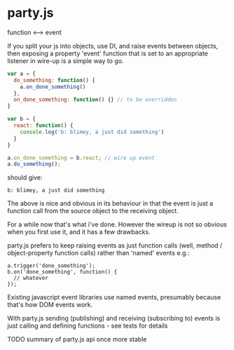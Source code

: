 party.js
========

function <--> event

If you split your js into objects, use DI, and raise events between objects, then exposing a property 'event' function that is set to an appropriate listener in wire-up is a simple way to go.

```js
var a = {
  do_something: function() {
    a.on_done_something()
  },
  on_done_something: function() {} // to be overridden
}

var b = {
  react: function() {
    console.log('b: blimey, a just did something')
  }
}

a.on_done_something = b.react; // wire up event
a.do_something();
```
should give:
```
b: blimey, a just did something
```

The above is nice and obvious in its behaviour in that the event is just a function call from the source object to the receiving object.

For a while now that's what i've done.  However the wireup is not so obvious when you first use it, and it has a few drawbacks.

party.js prefers to keep raising events as just function calls (well, method / object-property function calls) rather than 'named' events e.g.:

```
a.trigger('done_something');
b.on('done_something', function() {
  // whatever
});
```

Existing javascript event libraries use named events, presumably because that's how DOM events work.

With party.js sending (publishing) and receiving (subscribing to) events is just calling and defining functions - see tests for details

TODO summary of party.js api once more stable
